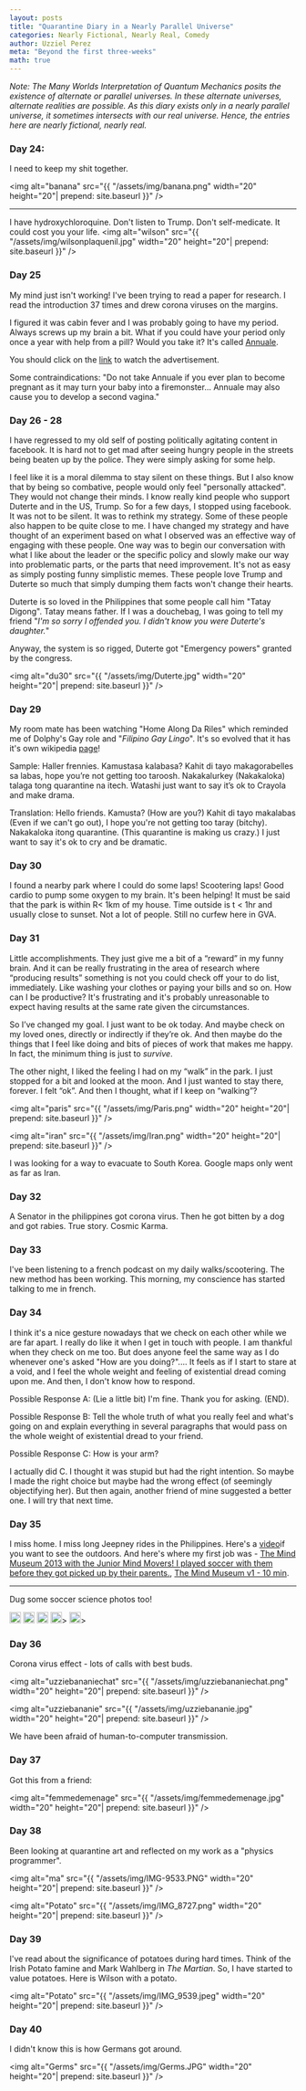 ```yaml
---
layout: posts
title: "Quarantine Diary in a Nearly Parallel Universe"
categories: Nearly Fictional, Nearly Real, Comedy
author: Uzziel Perez
meta: "Beyond the first three-weeks"
math: true
---
```



*Note: The Many Worlds Interpretation of Quantum Mechanics posits the existence of alternate or parallel universes. In these alternate universes, alternate realities are possible. As this diary exists only in a nearly parallel universe, it sometimes intersects with our real universe. Hence, the entries here are nearly fictional, nearly real.*

### Day 24:

I need to keep my shit together.

<img alt="banana" src="{{ "/assets/img/banana.png" width="20" height="20"| prepend: site.baseurl }}" />

----

I have hydroxychloroquine. Don't listen to Trump. Don't self-medicate. It could cost you your life.
<img alt="wilson" src="{{ "/assets/img/wilsonplaquenil.jpg" width="20" height="20"| prepend: site.baseurl }}" />

### Day 25

My mind just isn't working! I've been trying to read a paper for research.
I read the introduction 37 times and drew corona viruses on the margins.

I figured it was cabin fever and I was probably going to have my period. Always screws up my brain a bit. What if you could have your period only once a year with help from a pill? Would you take it? It's called [Annuale](https://www.youtube.com/watch?v=LuQIEy_x9w4).

You should click on the [link](https://www.youtube.com/watch?v=LuQIEy_x9w4) to watch the advertisement.

Some contraindications: "Do not take Annuale if you ever plan to become pregnant as it may turn your baby into a firemonster... Annuale may also cause you to develop a second vagina."

### Day 26 - 28

I have regressed to my old self of posting politically agitating content in facebook. It is hard not to get mad after seeing hungry people in the streets being beaten up by the police. They were simply asking for some help.
<!--
<img alt="sanenews" src="{{ "/assets/img/sane.png" width="20" height="20"| prepend: site.baseurl }}" /> -->

I feel like it is a moral dilemma to stay silent on these things. But I also know that by being so combative, people would only feel "personally attacked". They would not change their minds. I know really kind people who support Duterte and in the US, Trump. So for a few days, I stopped using facebook. It was not to be silent. It was to rethink my strategy. Some of these people also happen to be quite close to me. I have changed my strategy and have thought of an experiment based on what I observed was an effective way of engaging with these people. One way was to begin our conversation with what I like about the leader or the specific policy and slowly make our way into problematic parts, or the parts that need improvement. It's not as easy as simply posting funny simplistic memes. These people love Trump and Duterte so much that simply dumping them facts won't change their hearts.

Duterte is so loved in the Philippines that some people call him "Tatay Digong". Tatay means father. If I was a douchebag, I was going to tell my friend "*I'm so sorry I offended you. I didn't know you were Duterte's daughter.*"

Anyway, the system is so rigged, Duterte got "Emergency powers" granted by the congress.

<img alt="du30" src="{{ "/assets/img/Duterte.jpg" width="20" height="20"| prepend: site.baseurl }}" />

### Day 29

My room mate has been watching "Home Along Da Riles" which reminded me of Dolphy's Gay role and "*Filipino Gay Lingo*". It's so evolved that it has it's own wikipedia [page](https://en.wikipedia.org/wiki/Swardspeak)!

Sample:
Haller frennies. Kamustasa kalabasa?
Kahit di tayo makagorabelles sa labas, hope you’re not getting too taroosh.
Nakakalurkey (Nakakaloka) talaga tong quarantine na itech.
Watashi just want to say it’s ok to Crayola and make drama.

Translation:
Hello friends. Kamusta? (How are you?)
Kahit di tayo makalabas (Even if we can't go out), I hope you're not getting too taray (bitchy).
Nakakaloka itong quarantine. (This quarantine is making us crazy.)
I just want to say it's ok to cry and be dramatic.

### Day 30

I found a nearby park where I could do some laps! Scootering laps! Good cardio to pump some oxygen to my brain. It's been helping! It must be said that the park is within R< 1km of my house. Time outside is t < 1hr and usually close to sunset. Not a lot of people. Still no curfew here in GVA.


### Day 31

Little accomplishments. They just give me a bit of a “reward” in my funny brain. And it can be really frustrating in the area of research where “producing results” something is not you could check off your to do list, immediately. Like washing your clothes or paying your bills and so on. How can I be productive? It's frustrating and it's probably unreasonable to expect having results at the same rate given the circumstances.

So I’ve changed my goal. I just want to be ok today. And maybe check on my loved ones, directly or indirectly if they’re ok. And then maybe do the things that I feel like doing and bits of pieces of work that makes me happy. In fact, the minimum thing is just to *survive*.

<!-- <img alt="prod" src="{{ "/assets/img/IMG_9545.jpeg" width="20" height="20"| prepend: site.baseurl }}" /> -->


The other night, I liked the feeling I had on my “walk” in the park. I just stopped for a bit and looked at the moon. And I just wanted to stay there, forever. I felt “ok”. And then I thought, what if I keep on “walking”?

<img alt="paris" src="{{ "/assets/img/Paris.png" width="20" height="20"| prepend: site.baseurl }}" />

<img alt="iran" src="{{ "/assets/img/Iran.png" width="20" height="20"| prepend: site.baseurl }}" />

I was looking for a way to evacuate to South Korea. Google maps only went as far as Iran.

### Day 32

A Senator in the philippines got corona virus. Then he got bitten by a dog and got rabies. True story. Cosmic Karma.

### Day 33

I've been listening to a french podcast on my daily walks/scootering. The new method has been working. This morning, my conscience has started talking to me in french.

### Day 34

I think it's a nice gesture nowadays that we check on each other while we are far apart. I really do like it when I get in touch with people. I am thankful when they check on me too. But does anyone feel the same way as I do whenever one's asked "How are you doing?".... It feels as if I start to stare at a void, and I feel the whole weight and feeling of existential dread coming upon me. And then, I don't know how to respond.

Possible Response A: (Lie a little bit) I'm fine. Thank you for asking. (END).

Possible Response B: Tell the whole truth of what you really feel and what's going on and explain everything in several paragraphs that would pass on the whole weight of existential dread to your friend.

Possible Response C: How is your arm?

I actually did C. I thought it was stupid but had the right intention. So maybe I made the right choice but maybe had the wrong effect (of seemingly objectifying her). But then again, another friend of mine suggested a better one. I will try that next time.

### Day 35

I miss home. I miss long Jeepney rides in the Philippines. Here's a [video](https://www.youtube.com/watch?v=9-9ga6LQ1I8&fbclid=IwAR1iBW5hKOyQAASCbsQVYzoow6e5OFWb_LdMtnOCYu3n1GsiQHGrWglzFjU)if you want to see the outdoors. And here's where my first job was - [The Mind Museum 2013 with the Junior Mind Movers! I played soccer with them before they got picked up by their parents.](https://www.youtube.com/watch?v=YlA7mNVCR6g), [The Mind Museum v1 - 10 min](https://www.youtube.com/watch?v=9ZDhxP5tPVo).

----

Dug some soccer science photos too!

<p float="left">
  <img alt="s1" src="{{ "/assets/img/s1.png" width="20" height="20"| prepend: site.baseurl }}" />
  <img alt="s2" src="{{ "/assets/img/s2.png" width="20" height="20"| prepend: site.baseurl }}" />
  <img alt="s3" src="{{ "/assets/img/s3.png" width="20" height="20"| prepend: site.baseurl }}" />
  <img alt="s4" src="{{ "/assets/img/s4.png" width="20" height="20"| prepend: site.baseurl }}" />>
  <img alt="s5" src="{{ "/assets/img/s5.png" width="20" height="20"| prepend: site.baseurl }}" />>
</p>

### Day 36
Corona virus effect - lots of calls with best buds.

<img alt="uzziebananiechat" src="{{ "/assets/img/uzziebananiechat.png" width="20" height="20"| prepend: site.baseurl }}" />

<img alt="uzziebananie" src="{{ "/assets/img/uzziebananie.jpg" width="20" height="20"| prepend: site.baseurl }}" />

We have been afraid of human-to-computer transmission.

### Day 37

Got this from a friend:

 <img alt="femmedemenage" src="{{ "/assets/img/femmedemenage.jpg" width="20" height="20"| prepend: site.baseurl }}" />

### Day 38

Been looking at quarantine art and reflected on my work as a "physics programmer".

<img alt="ma" src="{{ "/assets/img/IMG-9533.PNG" width="20" height="20"| prepend: site.baseurl }}" />

<img alt="Potato" src="{{ "/assets/img/IMG_8727.png" width="20" height="20"| prepend: site.baseurl }}" />
### Day 39

I've read about the significance of potatoes during hard times. Think of the Irish Potato famine and Mark Wahlberg in *The Martian*. So, I have started to value potatoes. Here is Wilson with a potato.

<img alt="Potato" src="{{ "/assets/img/IMG_9539.jpeg" width="20" height="20"| prepend: site.baseurl }}" />

### Day 40

I didn't know this is how Germans got around.

 <img alt="Germs" src="{{ "/assets/img/Germs.JPG" width="20" height="20"| prepend: site.baseurl }}" />
